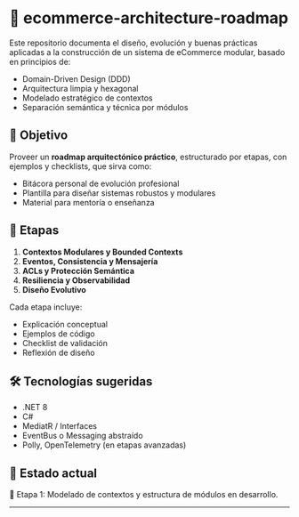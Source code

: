 
# 🛒 ecommerce-architecture-roadmap

Este repositorio documenta el diseño, evolución y buenas prácticas aplicadas a la construcción de un sistema de eCommerce modular, basado en principios de:

- Domain-Driven Design (DDD)
- Arquitectura limpia y hexagonal
- Modelado estratégico de contextos
- Separación semántica y técnica por módulos

## 🎯 Objetivo

Proveer un **roadmap arquitectónico práctico**, estructurado por etapas, con ejemplos y checklists, que sirva como:

- Bitácora personal de evolución profesional
- Plantilla para diseñar sistemas robustos y modulares
- Material para mentoría o enseñanza

## 🧭 Etapas

1. **Contextos Modulares y Bounded Contexts**
2. **Eventos, Consistencia y Mensajería**
3. **ACLs y Protección Semántica**
4. **Resiliencia y Observabilidad**
5. **Diseño Evolutivo**

Cada etapa incluye:
- Explicación conceptual
- Ejemplos de código
- Checklist de validación
- Reflexión de diseño

## 🛠 Tecnologías sugeridas

- .NET 8
- C#
- MediatR / Interfaces
- EventBus o Messaging abstraído
- Polly, OpenTelemetry (en etapas avanzadas)

## 🚧 Estado actual

📍 Etapa 1: Modelado de contextos y estructura de módulos en desarrollo.

---
